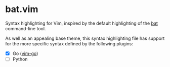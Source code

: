 # bat.vim

Syntax highlighting for Vim, inspired by the default highlighting of the
[bat](https://github.com/sharkdp/bat) command-line tool.

As well as an appealing base theme, this syntax highlighting file has support
for the more specific syntax defined by the following plugins:

- [X] Go ([vim-go](https://github.com/fatih/vim-go/))
- [ ] Python
